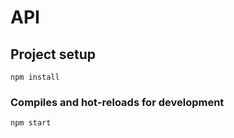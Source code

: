 # API

## Project setup
```
npm install
```

### Compiles and hot-reloads for development
```
npm start
```
